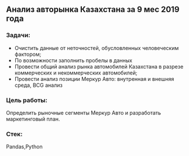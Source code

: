 ## Анализ авторынка Казахстана за 9 мес 2019 года
### Задачи:
- Очистить данные от неточностей, обусловленных человеческим фактором;
- По возможности заполнить пробелы в данных
- Провести общий анализ рынка автомобилей Казахстана в разрезе коммерческих и некоммерческих автомобилей;
- Провести анализ позиции Меркур Авто: внутренная и внешняя среда, BCG анализ
### Цель работы:
Определить рыночные сегменты Меркур Авто и разработать маркетинговый план.
### Стек:
Pandas,Python
